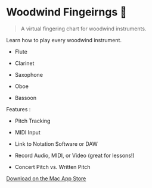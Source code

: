 # Woodwind Fingeirngs 🎷

> A virtual fingering chart for woodwind instruments.


Learn how to play every woodwind instrument.


- Flute

- Clarinet

- Saxophone

- Oboe

- Bassoon


Features :

- Pitch Tracking

- MIDI Input

- Link to Notation Software or DAW

- Record Audio, MIDI, or Video (great for lessons!)

- Concert Pitch vs. Written Pitch

[Download on the Mac App Store](https://apps.apple.com/us/app/woodwind-fingerings/id1438221907)
